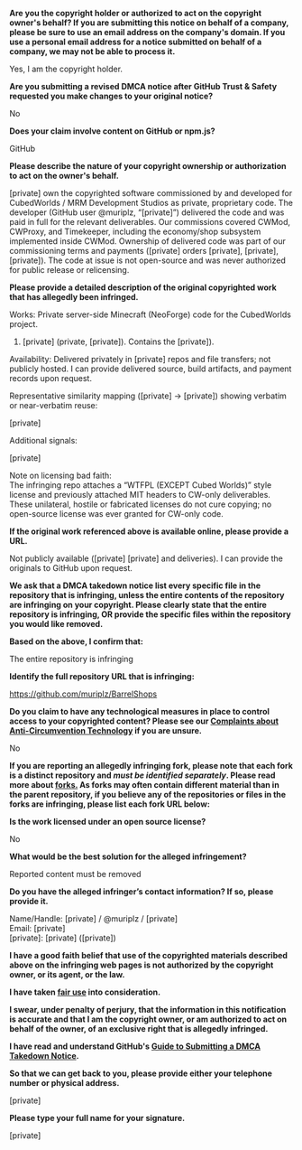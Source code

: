 **Are you the copyright holder or authorized to act on the copyright owner's behalf? If you are submitting this notice on behalf of a company, please be sure to use an email address on the company's domain. If you use a personal email address for a notice submitted on behalf of a company, we may not be able to process it.**

Yes, I am the copyright holder.

**Are you submitting a revised DMCA notice after GitHub Trust & Safety requested you make changes to your original notice?**

No

**Does your claim involve content on GitHub or npm.js?**

GitHub

**Please describe the nature of your copyright ownership or authorization to act on the owner's behalf.**

[private] own the copyrighted software commissioned by and developed for CubedWorlds / MRM Development Studios as private, proprietary code. The developer (GitHub user @muriplz, “[private]”) delivered the code and was paid in full for the relevant deliverables. Our commissions covered CWMod, CWProxy, and Timekeeper, including the economy/shop subsystem implemented inside CWMod. Ownership of delivered code was part of our commissioning terms and payments ([private] orders [private], [private], [private]). The code at issue is not open-source and was never authorized for public release or relicensing.

**Please provide a detailed description of the original copyrighted work that has allegedly been infringed.**

Works: Private server-side Minecraft (NeoForge) code for the CubedWorlds project.

1) [private] (private, [private]). Contains the [private]).

Availability: Delivered privately in [private] repos and file transfers; not publicly hosted. I can provide delivered source, build artifacts, and payment records upon request.

Representative similarity mapping ([private] → [private]) showing verbatim or near-verbatim reuse:

[private]

Additional signals:

[private]

Note on licensing bad faith:  
The infringing repo attaches a “WTFPL (EXCEPT Cubed Worlds)” style license and previously attached MIT headers to CW-only deliverables. These unilateral, hostile or fabricated licenses do not cure copying; no open-source license was ever granted for CW-only code.

**If the original work referenced above is available online, please provide a URL.**

Not publicly available ([private] [private] and deliveries). I can provide the originals to GitHub upon request.

**We ask that a DMCA takedown notice list every specific file in the repository that is infringing, unless the entire contents of the repository are infringing on your copyright. Please clearly state that the entire repository is infringing, OR provide the specific files within the repository you would like removed.**

**Based on the above, I confirm that:**

The entire repository is infringing

**Identify the full repository URL that is infringing:**

https://github.com/muriplz/BarrelShops

**Do you claim to have any technological measures in place to control access to your copyrighted content? Please see our <a href="https://docs.github.com/articles/guide-to-submitting-a-dmca-takedown-notice#complaints-about-anti-circumvention-technology">Complaints about Anti-Circumvention Technology</a> if you are unsure.**

No

**If you are reporting an allegedly infringing fork, please note that each fork is a distinct repository and <i>must be identified separately</i>. Please read more about <a href="https://docs.github.com/articles/dmca-takedown-policy#b-what-about-forks-or-whats-a-fork">forks.</a> As forks may often contain different material than in the parent repository, if you believe any of the repositories or files in the forks are infringing, please list each fork URL below:**

**Is the work licensed under an open source license?**

No

**What would be the best solution for the alleged infringement?**

Reported content must be removed

**Do you have the alleged infringer’s contact information? If so, please provide it.**

Name/Handle: [private] / @muriplz / [private]  
Email: [private]  
[private]: [private] ([private])

**I have a good faith belief that use of the copyrighted materials described above on the infringing web pages is not authorized by the copyright owner, or its agent, or the law.**

**I have taken <a href="https://www.lumendatabase.org/topics/22">fair use</a> into consideration.**

**I swear, under penalty of perjury, that the information in this notification is accurate and that I am the copyright owner, or am authorized to act on behalf of the owner, of an exclusive right that is allegedly infringed.**

**I have read and understand GitHub's <a href="https://docs.github.com/articles/guide-to-submitting-a-dmca-takedown-notice/">Guide to Submitting a DMCA Takedown Notice</a>.**

**So that we can get back to you, please provide either your telephone number or physical address.**

[private]

**Please type your full name for your signature.**

[private]
